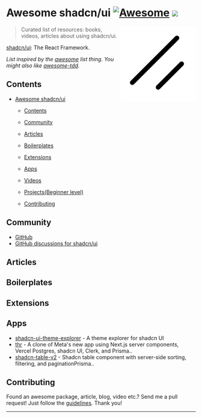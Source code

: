 # Awesome shadcn/ui [![Awesome](https://cdn.rawgit.com/sindresorhus/awesome/d7305f38d29fed78fa85652e3a63e154dd8e8829/media/badge.svg)](https://github.com/sindresorhus/awesome) ![](https://img.shields.io/badge/unicodeveloper-approved-brightgreen.svg)

[<img src="./logo.svg" align="right" width="200">](https://ui.shadcn.com/)

> Curated list of resources: books, videos, articles about using shadcn/ui.

[shadcn/ui](https://github.com/shadcn/ui): The React Framework.

_List inspired by the [awesome](https://github.com/sindresorhus/awesome) list thing. You might also like [awesome-tdd](https://github.com/unicodeveloper/awesome-tdd)._

## Contents

- [Awesome shadcn/ui ](#awesome-shadcn--)
  - [Contents](#contents)
  - [Community](#community)
  - [Articles](#articles)
  - [Boilerplates](#boilerplates)
  - [Extensions](#extensions)
  - [Apps](#apps)
  - [Videos](#videos)
  - [Projects(Beginner level)](#projectsbeginner-level)
  
  - [Contributing](#contributing)

## Community

- [GitHub](https://github.com/shadcn/ui)
- [GitHub discussions for shadcn/ui](https://github.com/shadcn/ui/discussions)


## Articles

## Boilerplates

## Extensions

## Apps

- [shadcn-ui-theme-explorer](https://github.com/luisFilipePT/shadcn-ui-theme-explorer) - A theme explorer for shadcn UI
- [thr](https://github.com/ishaan1013/thr) - A clone of Meta's new app using Next.js server components, Vercel Postgres, shadcn UI, Clerk, and Prisma..
- [shadcn-table-v2](https://github.com/sadmann7/shadcn-table-v2) - Shadcn table component with server-side sorting, filtering, and paginationPrisma..

## Contributing

Found an awesome package, article, blog, video etc.? Send me a pull request! Just follow the [guidelines](/CONTRIBUTING.md). Thank you!

---


